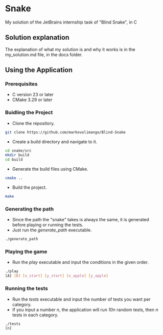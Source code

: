 # Snake

My solution of the JetBrains internship task of "Blind Snake", in C

## Solution explanation

The explanation of what my solution is and why it works is in the my_solution.md file, in the docs folder.

## Using the Application

### Prerequisites

- C version 23 or later
- CMake 3.29 or later

### Buidling the Project

- Clone the repository.

```bash
git clone https://github.com/markovolimango/Blind-Snake
```

- Create a build directory and navigate to it.

```bash
cd snake/src
mkdir build
cd build
```

- Generate the build files using CMake.

```bash
cmake ..
```

- Build the project.

```bash
make
```

### Generating the path

- Since the path the "snake" takes is always the same, it is generated before playing or running the tests.
- Just run the *generate_path* executable.

```bash
./generate_path
```

### Playing the game

- Run the *play* executable and input the conditions in the given order.

```bash
./play
[A] [B] [x_start] [y_start] [x_apple] [y_apple]
```

### Running the tests

- Run the *tests* executable and input the number of tests you want per category.
- If you input a number *n*, the application will run *10n* random tests, then *n* tests in each category.

```bash
./tests
[n]
```
